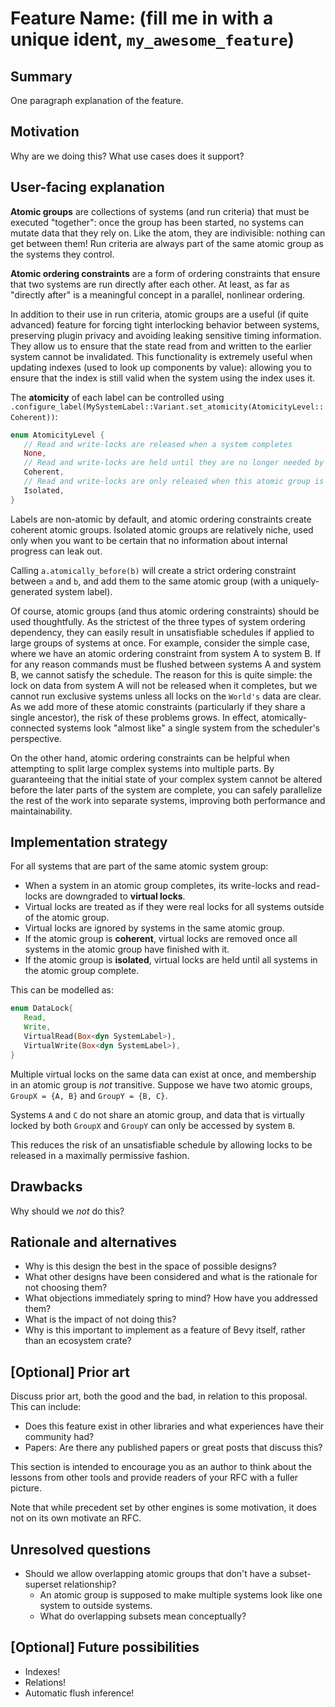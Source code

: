 # Feature Name: (fill me in with a unique ident, `my_awesome_feature`)

## Summary

One paragraph explanation of the feature.

## Motivation

Why are we doing this? What use cases does it support?

## User-facing explanation

**Atomic groups** are collections of systems (and run criteria) that must be executed "together": once the group has been started, no systems can mutate data that they rely on.
Like the atom, they are indivisible: nothing can get between them!
Run criteria are always part of the same atomic group as the systems they control.

**Atomic ordering constraints** are a form of ordering constraints that ensure that two systems are run directly after each other.
At least, as far as "directly after" is a meaningful concept in a parallel, nonlinear ordering.

In addition to their use in run criteria, atomic groups are a useful (if quite advanced) feature for forcing tight interlocking behavior between systems, preserving plugin privacy and avoiding leaking sensitive timing information.
They allow us to ensure that the state read from and written to the earlier system cannot be invalidated.
This functionality is extremely useful when updating indexes (used to look up components by value):
allowing you to ensure that the index is still valid when the system using the index uses it.

The **atomicity** of each label can be controlled using `.configure_label(MySystemLabel::Variant.set_atomicity(AtomicityLevel::Coherent))`:

```rust
enum AtomicityLevel {
   // Read and write-locks are released when a system completes
   None,
   // Read and write-locks are held until they are no longer needed by a member of this atomic group
   Coherent,
   // Read and write-locks are only released when this atomic group is complete
   Isolated,
}
```

Labels are non-atomic by default, and atomic ordering constraints create coherent atomic groups.
Isolated atomic groups are relatively niche, used only when you want to be certain that no information about internal progress can leak out.

Calling `a.atomically_before(b)` will create a strict ordering constraint between `a` and `b`, and add them to the same atomic group (with a uniquely-generated system label).

Of course, atomic groups (and thus atomic ordering constraints) should be used thoughtfully.
As the strictest of the three types of system ordering dependency, they can easily result in unsatisfiable schedules if applied to large groups of systems at once.
For example, consider the simple case, where we have an atomic ordering constraint from system A to system B.
If for any reason commands must be flushed between systems A and system B, we cannot satisfy the schedule.
The reason for this is quite simple: the lock on data from system A will not be released when it completes, but we cannot run exclusive systems unless all locks on the `World's` data are clear.
As we add more of these atomic constraints (particularly if they share a single ancestor), the risk of these problems grows.
In effect, atomically-connected systems look "almost like" a single system from the scheduler's perspective.

On the other hand, atomic ordering constraints can be helpful when attempting to split large complex systems into multiple parts.
By guaranteeing that the initial state of your complex system cannot be altered before the later parts of the system are complete,
you can safely parallelize the rest of the work into separate systems, improving both performance and maintainability.

## Implementation strategy

For all systems that are part of the same atomic system group:

- When a system in an atomic group completes, its write-locks and read-locks are downgraded to **virtual locks**.
- Virtual locks are treated as if they were real locks for all systems outside of the atomic group.
- Virtual locks are ignored by systems in the same atomic group.
- If the atomic group is **coherent**, virtual locks are removed once all systems in the atomic group have finished with it.
- If the atomic group is **isolated**, virtual locks are held until all systems in the atomic group complete.

This can be modelled as:

```rust
enum DataLock{
   Read,
   Write,
   VirtualRead(Box<dyn SystemLabel>),
   VirtualWrite(Box<dyn SystemLabel>),
}
```

Multiple virtual locks on the same data can exist at once, and membership in an atomic group is *not* transitive.
Suppose we have two atomic groups, `GroupX = {A, B}` and `GroupY = {B, C}`.

Systems `A` and `C` do not share an atomic group, and data that is virtually locked by both `GroupX` and `GroupY` can only be accessed by system `B`.

This reduces the risk of an unsatisfiable schedule by allowing locks to be released in a maximally permissive fashion.

## Drawbacks

Why should we *not* do this?

## Rationale and alternatives

- Why is this design the best in the space of possible designs?
- What other designs have been considered and what is the rationale for not choosing them?
- What objections immediately spring to mind? How have you addressed them?
- What is the impact of not doing this?
- Why is this important to implement as a feature of Bevy itself, rather than an ecosystem crate?

## \[Optional\] Prior art

Discuss prior art, both the good and the bad, in relation to this proposal.
This can include:

- Does this feature exist in other libraries and what experiences have their community had?
- Papers: Are there any published papers or great posts that discuss this?

This section is intended to encourage you as an author to think about the lessons from other tools and provide readers of your RFC with a fuller picture.

Note that while precedent set by other engines is some motivation, it does not on its own motivate an RFC.

## Unresolved questions

- Should we allow overlapping atomic groups that don't have a subset-superset relationship?
  - An atomic group is supposed to make multiple systems look like one system to outside systems.
  - What do overlapping subsets mean conceptually?

## \[Optional\] Future possibilities

- Indexes!
- Relations!
- Automatic flush inference!
